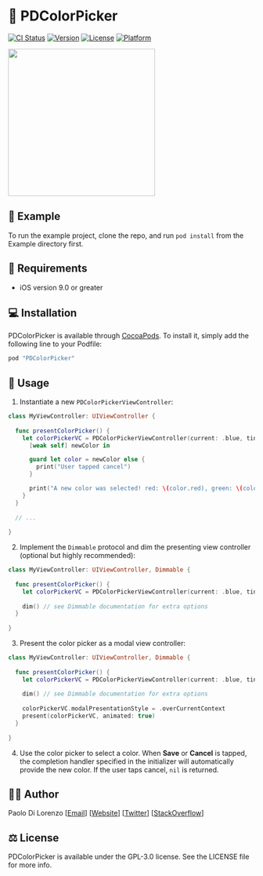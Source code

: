 # 🎨 PDColorPicker

[![CI Status](http://img.shields.io/travis/pdil/PDColorPicker.svg?style=flat)](https://travis-ci.org/pdil/PDColorPicker)
[![Version](https://img.shields.io/cocoapods/v/PDColorPicker.svg?style=flat)](http://cocoapods.org/pods/PDColorPicker)
[![License](https://img.shields.io/cocoapods/l/PDColorPicker.svg?style=flat)](http://cocoapods.org/pods/PDColorPicker)
[![Platform](https://img.shields.io/cocoapods/p/PDColorPicker.svg?style=flat)](http://cocoapods.org/pods/PDColorPicker)

<img align="center" src="https://raw.githubusercontent.com/pdil/PDColorPicker/master/Resources/colorpicker.jpg" width=300>

## 📲 Example

To run the example project, clone the repo, and run `pod install` from the Example directory first.

## 📄 Requirements

* iOS version 9.0 or greater

## 💻 Installation

PDColorPicker is available through [CocoaPods](http://cocoapods.org). To install
it, simply add the following line to your Podfile:

```ruby
pod "PDColorPicker"
```

## 📝 Usage

1. Instantiate a new `PDColorPickerViewController`:
```swift
class MyViewController: UIViewController {
  
  func presentColorPicker() {
    let colorPickerVC = PDColorPickerViewController(current: .blue, tintColor: .black) {
      [weak self] newColor in

      guard let color = newColor else {
        print("User tapped cancel")
      }

      print("A new color was selected! red: \(color.red), green: \(color.green), blue: \(color.blue)")
    }
  }
 
  // ...
  
}
```

2. Implement the `Dimmable` protocol and dim the presenting view controller (optional but highly recommended):
```swift
class MyViewController: UIViewController, Dimmable {
  
  func presentColorPicker() {
    let colorPickerVC = PDColorPickerViewController(current: .blue, tintColor: .black) { ... /* see step 1. */ }
  
    dim() // see Dimmable documentation for extra options
  }
  
}
```

3. Present the color picker as a modal view controller:
```swift
class MyViewController: UIViewController, Dimmable {
  
  func presentColorPicker() {
    let colorPickerVC = PDColorPickerViewController(current: .blue, tintColor: .black) { ... /* see step 1. */ }
  
    dim() // see Dimmable documentation for extra options
    
    colorPickerVC.modalPresentationStyle = .overCurrentContext
    present(colorPickerVC, animated: true)
  }
  
}
```

4. Use the color picker to select a color. When **Save** or **Cancel** is tapped, the completion handler specified in the initializer will automatically provide the new color. If the user taps cancel, `nil` is returned.

## 🙋‍♂️ Author

Paolo Di Lorenzo [[Email](mailto:paolo@dilorenzo.pl?subject=PDColorPicker)] [[Website](https://dilorenzo.pl)] [[Twitter](https://twitter.com/dilorenzopl)] [[StackOverflow](https://stackoverflow.com/users/7264964/paolo)]

## ⚖️ License

PDColorPicker is available under the GPL-3.0 license. See the LICENSE file for more info.
